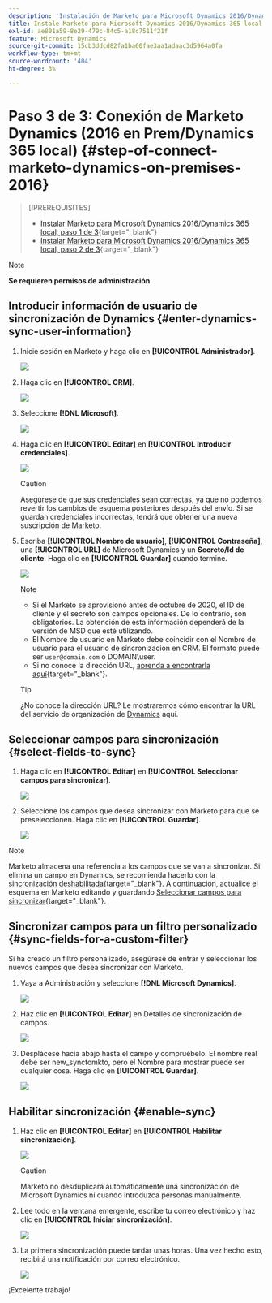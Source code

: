 ```yaml
---
description: 'Instalación de Marketo para Microsoft Dynamics 2016/Dynamics 365 local, paso 3 de 3: documentos de Marketo: documentación del producto'
title: Instale Marketo para Microsoft Dynamics 2016/Dynamics 365 local, paso 3 de 3
exl-id: ae801a59-8e29-479c-84c5-a18c7511f21f
feature: Microsoft Dynamics
source-git-commit: 15cb3ddcd82fa1ba60fae3aa1adaac3d5964a0fa
workflow-type: tm+mt
source-wordcount: '404'
ht-degree: 3%

---
```


# Paso 3 de 3: Conexión de Marketo Dynamics (2016 en Prem/Dynamics 365 local) {#step-of-connect-marketo-dynamics-on-premises-2016}

>[!PREREQUISITES]
>
>* [Instalar Marketo para Microsoft Dynamics 2016/Dynamics 365 local, paso 1 de 3](/help/marketo/product-docs/crm-sync/microsoft-dynamics-sync/sync-setup/microsoft-dynamics-2016-dynamics-365-on-premises/step-1-of-3-install.md){target="_blank"}
>* [Instalar Marketo para Microsoft Dynamics 2016/Dynamics 365 local, paso 2 de 3](/help/marketo/product-docs/crm-sync/microsoft-dynamics-sync/sync-setup/microsoft-dynamics-2016-dynamics-365-on-premises/step-2-of-3-set-up.md){target="_blank"}

>[!NOTE]
>
>**Se requieren permisos de administración**

## Introducir información de usuario de sincronización de Dynamics {#enter-dynamics-sync-user-information}

1. Inicie sesión en Marketo y haga clic en **[!UICONTROL Administrador]**.

   ![](assets/login-admin.png)

1. Haga clic en **[!UICONTROL CRM]**.

   ![](assets/image2015-3-16-9-47-34.png)

1. Seleccione **[!DNL Microsoft]**.

   ![](assets/image2015-3-16-9-50-6.png)

1. Haga clic en **[!UICONTROL Editar]** en **[!UICONTROL Introducir credenciales]**.

   ![](assets/image2015-3-16-9-48-43.png)

   >[!CAUTION]
   >
   >Asegúrese de que sus credenciales sean correctas, ya que no podemos revertir los cambios de esquema posteriores después del envío. Si se guardan credenciales incorrectas, tendrá que obtener una nueva suscripción de Marketo.

1. Escriba **[!UICONTROL Nombre de usuario]**, **[!UICONTROL Contraseña]**, una **[!UICONTROL URL]** de Microsoft Dynamics y un **Secreto/Id de cliente**. Haga clic en **[!UICONTROL Guardar]** cuando termine.

   ![](assets/step-3-of-3-5.png)

   >[!NOTE]
   >
   >* Si el Marketo se aprovisionó antes de octubre de 2020, el ID de cliente y el secreto son campos opcionales. De lo contrario, son obligatorios. La obtención de esta información dependerá de la versión de MSD que esté utilizando.
   >* El Nombre de usuario en Marketo debe coincidir con el Nombre de usuario para el usuario de sincronización en CRM. El formato puede ser `user@domain.com` o DOMAIN\user.
   >* Si no conoce la dirección URL, [aprenda a encontrarla aquí](/help/marketo/product-docs/crm-sync/microsoft-dynamics-sync/sync-setup/view-the-organization-service-url.md){target="_blank"}.

   >[!TIP]
   >
   >¿No conoce la dirección URL? Le mostraremos cómo encontrar la URL del servicio de organización de [Dynamics](/help/marketo/product-docs/crm-sync/microsoft-dynamics-sync/sync-setup/view-the-organization-service-url.md) aquí.

## Seleccionar campos para sincronización {#select-fields-to-sync}

1. Haga clic en **[!UICONTROL Editar]** en **[!UICONTROL Seleccionar campos para sincronizar]**.

   ![](assets/image2015-3-16-9-51-28.png)

1. Seleccione los campos que desea sincronizar con Marketo para que se preseleccionen. Haga clic en **[!UICONTROL Guardar]**.

   ![](assets/image2016-8-25-15-3a14-3a28.png)

>[!NOTE]
>
>Marketo almacena una referencia a los campos que se van a sincronizar. Si elimina un campo en Dynamics, se recomienda hacerlo con la [sincronización deshabilitada](/help/marketo/product-docs/crm-sync/salesforce-sync/enable-disable-the-salesforce-sync.md){target="_blank"}. A continuación, actualice el esquema en Marketo editando y guardando [Seleccionar campos para sincronizar](/help/marketo/product-docs/crm-sync/microsoft-dynamics-sync/microsoft-dynamics-sync-details/microsoft-dynamics-sync-field-sync/editing-fields-to-sync-before-deleting-them-in-dynamics.md){target="_blank"}.

## Sincronizar campos para un filtro personalizado {#sync-fields-for-a-custom-filter}

Si ha creado un filtro personalizado, asegúrese de entrar y seleccionar los nuevos campos que desea sincronizar con Marketo.

1. Vaya a Administración y seleccione **[!DNL Microsoft Dynamics]**.

   ![](assets/image2015-10-9-9-3a50-3a9.png)

1. Haz clic en **[!UICONTROL Editar]** en Detalles de sincronización de campos.

   ![](assets/image2015-10-9-9-3a52-3a23.png)

1. Desplácese hacia abajo hasta el campo y compruébelo. El nombre real debe ser new_synctomkto, pero el Nombre para mostrar puede ser cualquier cosa. Haga clic en **[!UICONTROL Guardar]**.

   ![](assets/image2016-8-25-15-3a15-3a35.png)

## Habilitar sincronización {#enable-sync}

1. Haz clic en **[!UICONTROL Editar]** en **[!UICONTROL Habilitar sincronización]**.

   ![](assets/image2015-3-16-9-52-2.png)

   >[!CAUTION]
   >
   >Marketo no desduplicará automáticamente una sincronización de Microsoft Dynamics ni cuando introduzca personas manualmente.

1. Lee todo en la ventana emergente, escribe tu correo electrónico y haz clic en **[!UICONTROL Iniciar sincronización]**.

   ![](assets/image2015-3-30-14-3a23-3a13.png)

1. La primera sincronización puede tardar unas horas. Una vez hecho esto, recibirá una notificación por correo electrónico.

   ![](assets/image2015-3-16-9-59-51.png)

¡Excelente trabajo!
